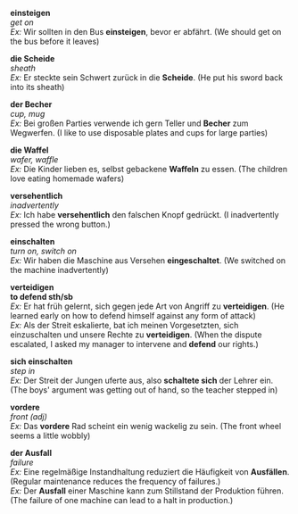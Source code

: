 **einsteigen**  
*get on*  
*Ex:* Wir sollten in den Bus **einsteigen**, bevor er abfährt. (We should get on the bus before it leaves)  

**die Scheide**  
*sheath*  
*Ex:* Er steckte sein Schwert zurück in die **Scheide**. (He put his sword back into its sheath)

**der Becher**  
*cup, mug*  
*Ex:* Bei großen Parties verwende ich gern Teller und **Becher** zum Wegwerfen. (I like to use disposable plates and cups for large parties)

**die Waffel**  
*wafer, waffle*  
*Ex:* Die Kinder lieben es, selbst gebackene **Waffeln** zu essen. (The children love eating homemade wafers)

**versehentlich**  
*inadvertently*  
*Ex:* Ich habe **versehentlich** den falschen Knopf gedrückt. (I inadvertently pressed the wrong button.)

**einschalten**  
*turn on, switch on*  
*Ex:* Wir haben die Maschine aus Versehen **eingeschaltet**. (We switched on the machine inadvertently)

**verteidigen**  
**to defend sth/sb**  
*Ex:* Er hat früh gelernt, sich gegen jede Art von Angriff zu **verteidigen**. (He learned early on how to defend himself against any form of attack)  
*Ex:* Als der Streit eskalierte, bat ich meinen Vorgesetzten, sich einzuschalten und unsere Rechte zu **verteidigen**. (When the dispute escalated, I asked my manager to intervene and **defend** our rights.)  

**sich einschalten**  
*step in*  
*Ex:* Der Streit der Jungen uferte aus, also **schaltete sich** der Lehrer ein. (The boys' argument was getting out of hand, so the teacher stepped in)  

**vordere**  
*front (adj)*  
*Ex:* Das **vordere** Rad scheint ein wenig wackelig zu sein. (The front wheel seems a little wobbly)

**der Ausfall**  
*failure*  
*Ex:* Eine regelmäßige Instandhaltung reduziert die Häufigkeit von **Ausfällen**. (Regular maintenance reduces the frequency of failures.)  
*Ex:* Der **Ausfall** einer Maschine kann zum Stillstand der Produktion führen. (The failure of one machine can lead to a halt in production.)